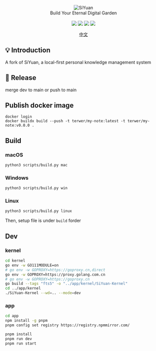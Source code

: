 <p align="center">
<img alt="SiYuan" src="https://b3log.org/images/brand/siyuan-128.png">
<br>
Build Your Eternal Digital Garden
<br><br>
<a title="Releases" target="_blank" href="https://github.com/siyuan-note/siyuan/releases"><img src="https://img.shields.io/github/release/siyuan-note/siyuan.svg?style=flat-square&color=FF9900"></a>
<a title="Downloads" target="_blank" href="https://github.com/siyuan-note/siyuan/releases"><img src="https://img.shields.io/github/downloads/siyuan-note/siyuan/total.svg?style=flat-square&color=blueviolet"></a>
<a title="Docker Pulls" target="_blank" href="https://hub.docker.com/r/b3log/siyuan"><img src="https://img.shields.io/docker/pulls/b3log/siyuan.svg?style=flat-square&color=99CCFF"></a>
<a title="Hits" target="_blank" href="https://github.com/siyuan-note/siyuan"><img src="https://hits.b3log.org/siyuan-note/siyuan.svg"></a>
</p>

<p align="center">
<a href="README_zh_CN.md">中文</a>
</p>

## 💡 Introduction

A fork of SiYuan, a local-first personal knowledge management system

## 🚀 Release

merge dev to main or push to main

## Publish docker image

```
docker login
docker buildx build --push -t terwer/my-note:latest -t terwer/my-note:v0.0.0 .
```

## Build

### macOS

```bash
python3 scripts/build.py mac
```

### Windows

```bash
python3 scripts/build.py win
```

### Linux

```bash
python3 scripts/build.py linux
```

Then, setup file is under `build` forder

## Dev

### kernel

```bash
cd kernel
go env -w GO111MODULE=on
# go env -w GOPROXY=https://goproxy.cn,direct
go env -w GOPROXY=https://proxy.golang.com.cn
# go env -w GOPROXY=https://goproxy.cn
go build --tags "fts5" -o "../app/kernel/SiYuan-Kernel"
cd ../app/kernel
./SiYuan-Kernel --wd=.. --mode=dev
```

### app

```bash
cd app
npm install -g pnpm
pnpm config set registry https://registry.npmmirror.com/

pnpm install
pnpm run dev
pnpm run start
```
